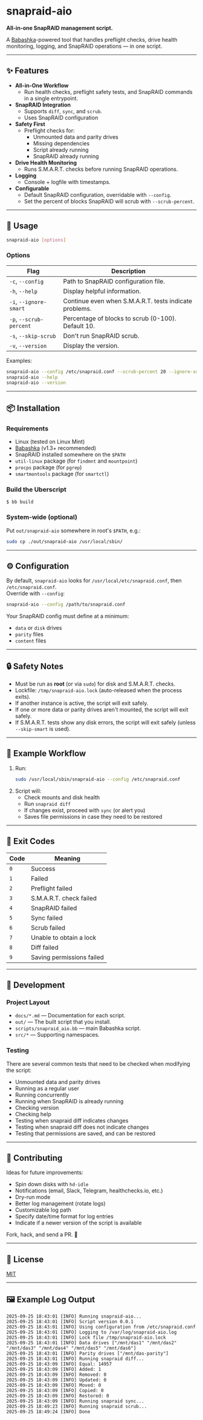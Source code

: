 # snapraid-aio

 **All-in-one SnapRAID management script.**  

A [Babashka](https://github.com/babashka/babashka)-powered tool that handles preflight checks, drive health monitoring, logging, and SnapRAID operations — in one script.

---

## ✨ Features

- **All-in-One Workflow**
    - Run health checks, preflight safety tests, and SnapRAID commands in a single entrypoint.
- **SnapRAID Integration**
    - Supports `diff`, `sync`, and `scrub`.
    - Uses SnapRAID configuration
- **Safety First**
    - Preflight checks for:
        - Unmounted data and parity drives
        - Missing dependencies
        - Script already running
        - SnapRAID already running
- **Drive Health Monitoring**
    - Runs S.M.A.R.T. checks before running SnapRAID operations.
- **Logging**
    - Console + logfile with timestamps.
- **Configurable**
    - Default SnapRAID configuration, overridable with `--config`.
    - Set the percent of blocks SnapRAID will scrub with `--scrub-percent`.
---

## 🚀 Usage

```bash
snapraid-aio [options]
```

### Options

| Flag                    | Description                                            |
|-------------------------|--------------------------------------------------------|
| `-c`, `--config`        | Path to SnapRAID configuration file.                   |
| `-h`, `--help`          | Display helpful information.                           |
| `-i`, `--ignore-smart`  | Continue even when S.M.A.R.T. tests indicate problems. |
| `-p`, `--scrub-percent` | Percentage of blocks to scrub (0-100). Default 10.     |
| `-s`, `--skip-scrub`    | Don't run SnapRAID scrub.                              |
| `-v`, `--version`       | Display the version.                                   |

Examples:

```bash
snapraid-aio --config /etc/snapraid.conf --scrub-percent 20 --ignore-smart
snapraid-aio --help
snapraid-aio --version
```

---

## 📦 Installation

### Requirements
- Linux (tested on Linux Mint)
- [Babashka](https://github.com/babashka/babashka) (v1.3+ recommended)
- SnapRAID installed somewhere on the `$PATH`
- `util-linux` package (for `findmnt` and `mountpoint`)
- `procps` package (for `pgrep`)
- `smartmontools` package (for `smartctl`)

### Build the Uberscript

    $ bb build

### System-wide (optional)

Put `out/snapraid-aio` somewhere in root's `$PATH`, e.g.:

```bash
sudo cp ./out/snapraid-aio /usr/local/sbin/
```

---

## ⚙️ Configuration

By default, `snapraid-aio` looks for `/usr/local/etc/snapraid.conf`, then `/etc/snapraid.conf`.  
Override with `--config`:

```bash
snapraid-aio --config /path/to/snapraid.conf
```

Your SnapRAID config must define at a minimum:
- `data` or `disk` drives
- `parity` files
- `content` files

---

## 🔒 Safety Notes

- Must be run as **root** (or via `sudo`) for disk and S.M.A.R.T. checks.
- Lockfile: `/tmp/snapraid-aio.lock` (auto-released when the process exits).
- If another instance is active, the script will exit safely.
- If one or more data or parity drives aren't mounted, the script will exit safely.
- If S.M.A.R.T. tests show any disk errors, the script will exit safely (unless `--skip-smart` is used).
---

## 🧩 Example Workflow

1. Run:
   ```bash
   sudo /usr/local/sbin/snapraid-aio --config /etc/snapraid.conf
   ```
2. Script will:
    - Check mounts and disk health
    - Run `snapraid diff`
    - If changes exist, proceed with `sync` (or alert you)
    - Saves file permissions in case they need to be restored

---

## 📜 Exit Codes

| Code | Meaning                   |
|------|---------------------------|
| `0`  | Success                   |
| `1`  | Failed                    |
| `2`  | Preflight failed          |
| `3`  | S.M.A.R.T. check failed   |
| `4`  | SnapRAID failed           |
| `5`  | Sync failed               |
| `6`  | Scrub failed              |
| `7`  | Unable to obtain a lock   |
| `8`  | Diff failed               |
| `9`  | Saving permissions failed |

---

## 🔧 Development

### Project Layout
- `docs/*.md` — Documentation for each script.
- `out/` — The built script that you install.
- `scripts/snapraid_aio.bb` — main Babashka script.
- `src/*` — Supporting namespaces.

### Testing

There are several common tests that need to be checked when modifying the script:
- Unmounted data and parity drives
- Running as a regular user
- Running concurrently
- Running when SnapRAID is already running
- Checking version
- Checking help
- Testing when snapraid diff indicates changes
- Testing when snapraid diff does not indicate changes
- Testing that permissions are saved, and can be restored

---

## 🤝 Contributing

Ideas for future improvements:
- Spin down disks with `hd-idle`
- Notifications (email, Slack, Telegram, healthchecks.io, etc.)
- Dry-run mode
- Better log management (rotate logs)
- Customizable log path
- Specify date/time format for log entries
- Indicate if a newer version of the script is available

Fork, hack, and send a PR. 🚀

---

## 📄 License

[MIT](LICENSE)

---

## 🖼️ Example Log Output

```
2025-09-25 18:43:01 [INFO] Running snapraid-aio...
2025-09-25 18:43:01 [INFO] Script version 0.0.1
2025-09-25 18:43:01 [INFO] Using configuration from /etc/snapraid.conf
2025-09-25 18:43:01 [INFO] Logging to /var/log/snapraid-aio.log
2025-09-25 18:43:01 [INFO] Lock file /tmp/snapraid-aio.lock
2025-09-25 18:43:01 [INFO] Data drives ["/mnt/das1" "/mnt/das2" "/mnt/das3" "/mnt/das4" "/mnt/das5" "/mnt/das6"]
2025-09-25 18:43:01 [INFO] Parity drives ["/mnt/das-parity"]
2025-09-25 18:43:01 [INFO] Running snapraid diff...
2025-09-25 18:43:09 [INFO] Equal: 14957
2025-09-25 18:43:09 [INFO] Added: 1
2025-09-25 18:43:09 [INFO] Removed: 0
2025-09-25 18:43:09 [INFO] Updated: 0
2025-09-25 18:43:09 [INFO] Moved: 0
2025-09-25 18:43:09 [INFO] Copied: 0
2025-09-25 18:43:09 [INFO] Restored: 0
2025-09-25 18:43:09 [INFO] Running snapraid sync...
2025-09-25 18:49:23 [INFO] Running snapraid scrub...
2025-09-25 18:49:24 [INFO] Done
```

